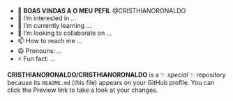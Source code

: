 - 👋 **BOAS VINDAS A O MEU PEFIL** @CRISTHIANORONALDO 
- 👀 I’m interested in ...
- 🌱 I’m currently learning ...
- 💞️ I’m looking to collaborate on ...
- 📫 How to reach me ...
- 😄 Pronouns: ...
- ⚡ Fun fact: ...


**CRISTHIANORONALDO/CRISTHIANORONALDO** is a ✨ _special_ ✨ repository because its `README.md` (this file) appears on your GitHub profile.
You can click the Preview link to take a look at your changes.

